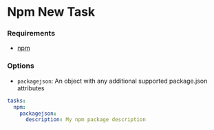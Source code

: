 # Npm New Task

### Requirements
* [npm](https://www.npmjs.com)

### Options
* `packagejson`: An object with any additional supported package.json attributes

```yaml
tasks:
  npm:
    packagejson:
      description: My npm package description
```
